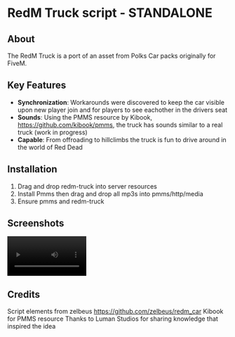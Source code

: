 # RedM Truck script - STANDALONE

## About

The RedM Truck is a port of an asset from Polks Car packs originally for FiveM. 

## Key Features

- **Synchronization**: Workarounds were discovered to keep the car visible upon new player join and for players to see eachother in the drivers seat
- **Sounds**: Using the PMMS resource by Kibook, https://github.com/kibook/pmms, the truck has sounds similar to a real truck (work in progress) 
- **Capable**: From offroading to hillclimbs the truck is fun to drive around in the world of Red Dead

## Installation

1. Drag and drop redm-truck into server resources
2. Install Pmms then drag and drop all mp3s into pmms/http/media
3. Ensure pmms and redm-truck

## Screenshots
<video src='https://i.imgur.com/WAmcaWd.mp4' width=180/></video>
  
## Credits
Script elements from zelbeus https://github.com/zelbeus/redm_car
Kibook for PMMS resource 
Thanks to Luman Studios for sharing knowledge that inspired the idea
